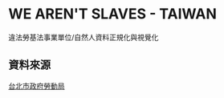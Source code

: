 # WE AREN'T SLAVES - TAIWAN #

違法勞基法事業單位/自然人資料正規化與視覺化

## 資料來源 ##

[台北市政府勞動局](http://bola.gov.taipei/ct.asp?xItem=94627869&ctNode=76327&mp=116003)
